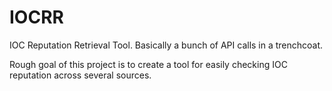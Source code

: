 # IOCRR
IOC Reputation Retrieval Tool. Basically a bunch of API calls in a trenchcoat. 

Rough goal of this project is to create a tool for easily checking IOC reputation across several sources. 